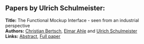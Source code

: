 <h2>Papers by Ulrich Schulmeister:</h2>
<p>
<b>Title:</b> The Functional Mockup Interface  - seen from an industrial perspective<br />
<b>Authors:</b> <a href="../authors/author_37.html">Christian Bertsch</a>, <a href="../authors/author_2.html">Elmar Ahle</a> and <a href="../authors/author_283.html">Ulrich Schulmeister</a><br />
<b>Links:</b> <a href="../abstracts/abstract_3.pdf">Abstract</a>, <a href="../submissions/ECP1409627_BertschAhleSchulmeister.pdf">Full paper</a>
</p>